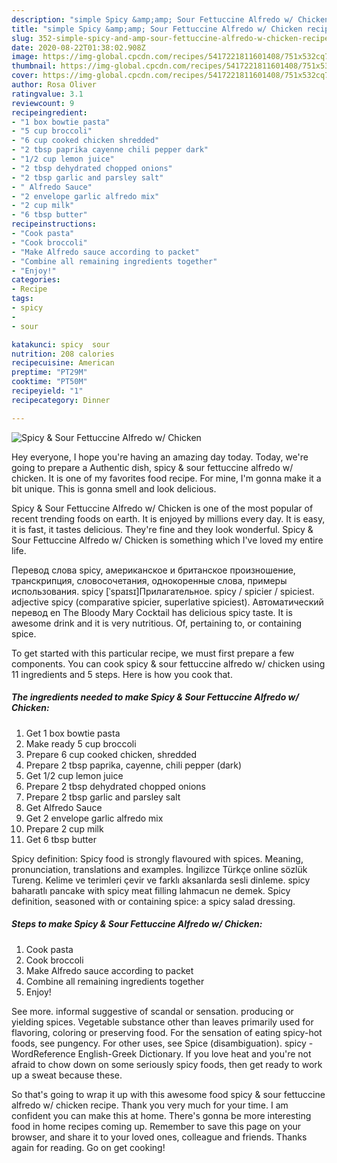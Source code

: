 ```yaml
---
description: "simple Spicy &amp;amp; Sour Fettuccine Alfredo w/ Chicken recipes | how to make easy Spicy &amp;amp; Sour Fettuccine Alfredo w/ Chicken"
title: "simple Spicy &amp;amp; Sour Fettuccine Alfredo w/ Chicken recipes | how to make easy Spicy &amp;amp; Sour Fettuccine Alfredo w/ Chicken"
slug: 352-simple-spicy-and-amp-sour-fettuccine-alfredo-w-chicken-recipes-how-to-make-easy-spicy-and-amp-sour-fettuccine-alfredo-w-chicken
date: 2020-08-22T01:38:02.908Z
image: https://img-global.cpcdn.com/recipes/5417221811601408/751x532cq70/spicy-sour-fettuccine-alfredo-w-chicken-recipe-main-photo.jpg
thumbnail: https://img-global.cpcdn.com/recipes/5417221811601408/751x532cq70/spicy-sour-fettuccine-alfredo-w-chicken-recipe-main-photo.jpg
cover: https://img-global.cpcdn.com/recipes/5417221811601408/751x532cq70/spicy-sour-fettuccine-alfredo-w-chicken-recipe-main-photo.jpg
author: Rosa Oliver
ratingvalue: 3.1
reviewcount: 9
recipeingredient:
- "1 box bowtie pasta"
- "5 cup broccoli"
- "6 cup cooked chicken shredded"
- "2 tbsp paprika cayenne chili pepper dark"
- "1/2 cup lemon juice"
- "2 tbsp dehydrated chopped onions"
- "2 tbsp garlic and parsley salt"
- " Alfredo Sauce"
- "2 envelope garlic alfredo mix"
- "2 cup milk"
- "6 tbsp butter"
recipeinstructions:
- "Cook pasta"
- "Cook broccoli"
- "Make Alfredo sauce according to packet"
- "Combine all remaining ingredients together"
- "Enjoy!"
categories:
- Recipe
tags:
- spicy
- 
- sour

katakunci: spicy  sour 
nutrition: 208 calories
recipecuisine: American
preptime: "PT29M"
cooktime: "PT50M"
recipeyield: "1"
recipecategory: Dinner

---
```



![Spicy &amp; Sour Fettuccine Alfredo w/ Chicken](https://img-global.cpcdn.com/recipes/5417221811601408/751x532cq70/spicy-sour-fettuccine-alfredo-w-chicken-recipe-main-photo.jpg)

Hey everyone, I hope you're having an amazing day today. Today, we're going to prepare a Authentic dish, spicy &amp; sour fettuccine alfredo w/ chicken. It is one of my favorites food recipe. For mine, I'm gonna make it a bit unique. This is gonna smell and look delicious.

Spicy &amp; Sour Fettuccine Alfredo w/ Chicken is one of the most popular of recent trending foods on earth. It is enjoyed by millions every day. It is easy, it is fast, it tastes delicious. They're fine and they look wonderful. Spicy &amp; Sour Fettuccine Alfredo w/ Chicken is something which I've loved my entire life.

Перевод слова spicy, американское и британское произношение, транскрипция, словосочетания, однокоренные слова, примеры использования. spicy [ˈspaɪsɪ]Прилагательное. spicy / spicier / spiciest. adjective spicy (comparative spicier, superlative spiciest). Автоматический перевод en The Bloody Mary Cocktail has delicious spicy taste. It is awesome drink and it is very nutritious. Of, pertaining to, or containing spice.


To get started with this particular recipe, we must first prepare a few components. You can cook spicy &amp; sour fettuccine alfredo w/ chicken using 11 ingredients and 5 steps. Here is how you cook that.

<!--inarticleads1-->

##### The ingredients needed to make Spicy &amp; Sour Fettuccine Alfredo w/ Chicken:

1. Get 1 box bowtie pasta
1. Make ready 5 cup broccoli
1. Prepare 6 cup cooked chicken, shredded
1. Prepare 2 tbsp paprika, cayenne, chili pepper (dark)
1. Get 1/2 cup lemon juice
1. Prepare 2 tbsp dehydrated chopped onions
1. Prepare 2 tbsp garlic and parsley salt
1. Get  Alfredo Sauce
1. Get 2 envelope garlic alfredo mix
1. Prepare 2 cup milk
1. Get 6 tbsp butter


Spicy definition: Spicy food is strongly flavoured with spices. Meaning, pronunciation, translations and examples. İngilizce Türkçe online sözlük Tureng. Kelime ve terimleri çevir ve farklı aksanlarda sesli dinleme. spicy baharatlı pancake with spicy meat filling lahmacun ne demek. Spicy definition, seasoned with or containing spice: a spicy salad dressing. 

<!--inarticleads2-->

##### Steps to make Spicy &amp; Sour Fettuccine Alfredo w/ Chicken:

1. Cook pasta
1. Cook broccoli
1. Make Alfredo sauce according to packet
1. Combine all remaining ingredients together
1. Enjoy!


See more. informal suggestive of scandal or sensation. producing or yielding spices. Vegetable substance other than leaves primarily used for flavoring, coloring or preserving food. For the sensation of eating spicy-hot foods, see pungency. For other uses, see Spice (disambiguation). spicy - WordReference English-Greek Dictionary. If you love heat and you&#39;re not afraid to chow down on some seriously spicy foods, then get ready to work up a sweat because these. 

So that's going to wrap it up with this awesome food spicy &amp; sour fettuccine alfredo w/ chicken recipe. Thank you very much for your time. I am confident you can make this at home. There's gonna be more interesting food in home recipes coming up. Remember to save this page on your browser, and share it to your loved ones, colleague and friends. Thanks again for reading. Go on get cooking!
